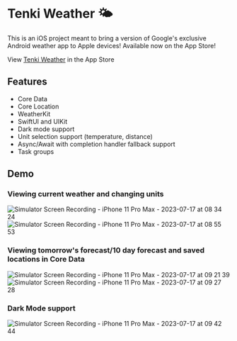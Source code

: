 # Tenki Weather 🌤️


This is an iOS project meant to bring a version of Google's exclusive Android weather app to Apple devices! Available now on the App Store!

View [Tenki Weather](https://apps.apple.com/us/app/tenki-weather/id6451055649) in the App Store


## Features

- Core Data
- Core Location
- WeatherKit
- SwiftUI and UIKit
- Dark mode support 
- Unit selection support (temperature, distance)
- Async/Await with completion handler fallback support 
- Task groups


## Demo

### Viewing current weather and changing units
![Simulator Screen Recording - iPhone 11 Pro Max - 2023-07-17 at 08 34 24](https://github.com/TSanni/TenkiWeather/assets/50508424/146e5970-5d38-4156-a4a0-f08d9a1acacf)
![Simulator Screen Recording - iPhone 11 Pro Max - 2023-07-17 at 08 55 53](https://github.com/TSanni/TenkiWeather/assets/50508424/1f7be639-d180-4070-ba0b-860fa58dc38b)


### Viewing tomorrow's forecast/10 day forecast and saved locations in Core Data
![Simulator Screen Recording - iPhone 11 Pro Max - 2023-07-17 at 09 21 39](https://github.com/TSanni/TenkiWeather/assets/50508424/0692141f-c825-47e2-9fba-0182254313f4)
![Simulator Screen Recording - iPhone 11 Pro Max - 2023-07-17 at 09 27 28](https://github.com/TSanni/TenkiWeather/assets/50508424/6716da80-9919-4817-a543-cfaf389ac7d3)

### Dark Mode support
![Simulator Screen Recording - iPhone 11 Pro Max - 2023-07-17 at 09 42 44](https://github.com/TSanni/TenkiWeather/assets/50508424/035ca19f-4a95-48cc-a167-a532fe76d9c5)







